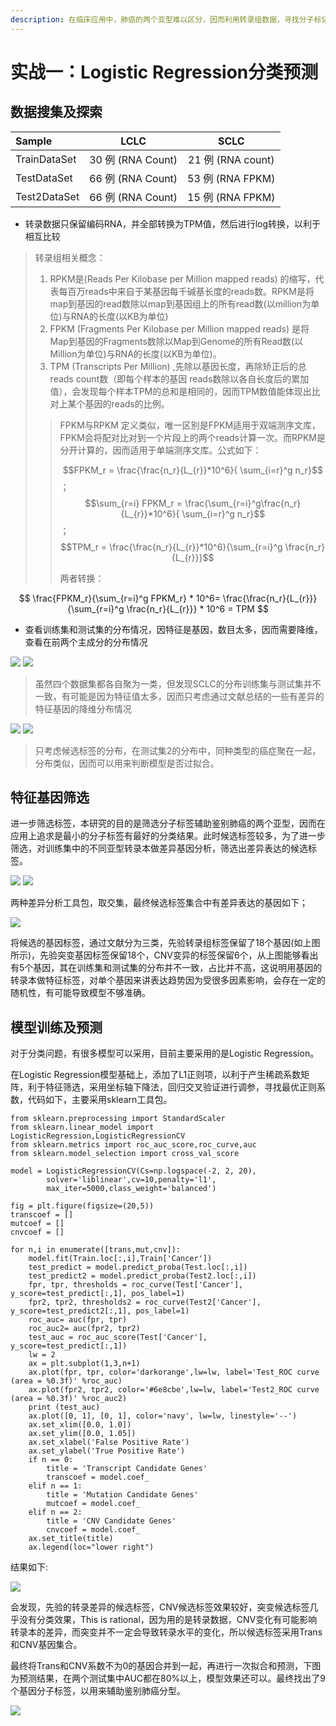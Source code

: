 ```yaml
---
description: 在临床应用中，肺癌的两个亚型难以区分，因而利用转录组数据，寻找分子标记来辅助鉴别肺癌的两个亚型。
---
```


# 实战一：Logistic Regression分类预测

## 数据搜集及探索

| Sample | LCLC | SCLC |
| :--- | :---: | :---: |
| TrainDataSet | 30 例 \(RNA Count\) | 21 例 \(RNA count\) |
| TestDataSet | 66 例 \(RNA Count\) | 53 例 \(RNA FPKM\) |
| Test2DataSet | 66 例 \(RNA Count\) | 15 例 \(RNA FPKM\) |

* 转录数据只保留编码RNA，并全部转换为TPM值，然后进行log转换，以利于相互比较

> 转录组相关概念：
>
> 1. RPKM是\(Reads Per Kilobase per Million mapped reads\) 的缩写，代表每百万reads中来自于某基因每千碱基长度的reads数。RPKM是将map到基因的read数除以map到基因组上的所有read数\(以million为单位\)与RNA的长度\(以KB为单位\)
> 2. FPKM \(Fragments Per Kilobase per Million mapped reads\) 是将Map到基因的Fragments数除以Map到Genome的所有Read数\(以Million为单位\)与RNA的长度\(以KB为单位\)。
> 3. TPM \(Transcripts Per Million\) ,先除以基因长度，再除矫正后的总reads count数（即每个样本的基因 reads数除以各自长度后的累加值），会发现每个样本TPM的总和是相同的，因而TPM数值能体现出比对上某个基因的reads的比例。
>
> > FPKM与RPKM 定义类似，唯一区别是FPKM适用于双端测序文库，FPKM会将配对比对到一个片段上的两个reads计算一次。而RPKM是分开计算的，因而适用于单端测序文库。公式如下：
> >
> > $$FPKM_r = \frac{\frac{n_r}{L_{r}}*10^6}{ \sum_{i=r}^g n_r}$$ ； $$\sum_{r=i} FPKM_r = \frac{\sum_{r=i}^g\frac{n_r}{L_{r}}*10^6}{ \sum_{i=r}^g n_r}$$ ； $$TPM_r = \frac{\frac{n_r}{L_{r}}*10^6}{\sum_{r=i}^g \frac{n_r}{L_{r}}}$$
> >
> > 两者转换：

$$
\frac{FPKM_r}{\sum_{r=i}^g FPKM_r} * 10^6= \frac{\frac{n_r}{L_{r}}}{\sum_{r=i}^g \frac{n_r}{L_{r}}} * 10^6 = TPM
$$

* 查看训练集和测试集的分布情况，因特征是基因，数目太多，因而需要降维，查看在前两个主成分的分布情况

![](../../.gitbook/assets/testpca.png) ![](../../.gitbook/assets/test2pca.png)

> 虽然四个数据集都各自聚为一类，但发现SCLC的分布训练集与测试集并不一致，有可能是因为特征值太多，因而只考虑通过文献总结的一些有差异的特征基因的降维分布情况

![](../../.gitbook/assets/testcandidatepca.png) ![](../../.gitbook/assets/test2candidatepca.png)

> 只考虑候选标签的分布，在测试集2的分布中，同种类型的癌症聚在一起，分布类似，因而可以用来判断模型是否过拟合。

## 特征基因筛选

进一步筛选标签，本研究的目的是筛选分子标签辅助鉴别肺癌的两个亚型，因而在应用上追求是最小的分子标签有最好的分类结果。此时候选标签较多，为了进一步筛选，对训练集中的不同亚型转录本做差异基因分析，筛选出差异表达的候选标签。

![](../../.gitbook/assets/deseq.png) ![](../../.gitbook/assets/edger.png)

两种差异分析工具包，取交集，最终候选标签集合中有差异表达的基因如下；

![](../../.gitbook/assets/trans.png)

将候选的基因标签，通过文献分为三类，先验转录组标签保留了18个基因\(如上图所示\)，先验突变基因标签保留18个，CNV变异的标签保留6个，从上图能够看出有5个基因，其在训练集和测试集的分布并不一致，占比并不高，这说明用基因的转录本做特征标签，对单个基因来讲表达趋势因为受很多因素影响，会存在一定的随机性，有可能导致模型不够准确。

## 模型训练及预测

对于分类问题，有很多模型可以采用，目前主要采用的是Logistic Regression。

在Logistic Regression模型基础上，添加了L1正则项，以利于产生稀疏系数矩阵，利于特征筛选，采用坐标轴下降法，回归交叉验证进行调参，寻找最优正则系数，代码如下，主要采用sklearn工具包。

```text
from sklearn.preprocessing import StandardScaler
from sklearn.linear_model import LogisticRegression,LogisticRegressionCV
from sklearn.metrics import roc_auc_score,roc_curve,auc
from sklearn.model_selection import cross_val_score

model = LogisticRegressionCV(Cs=np.logspace(-2, 2, 20), 
        solver='liblinear',cv=10,penalty='l1',
        max_iter=5000,class_weight='balanced')

fig = plt.figure(figsize=(20,5))
transcoef = []
mutcoef = []
cnvcoef = []

for n,i in enumerate([trans,mut,cnv]):
    model.fit(Train.loc[:,i],Train['Cancer'])
    test_predict = model.predict_proba(Test.loc[:,i])
    test_predict2 = model.predict_proba(Test2.loc[:,i])
    fpr, tpr, thresholds = roc_curve(Test['Cancer'], y_score=test_predict[:,1], pos_label=1)
    fpr2, tpr2, thresholds2 = roc_curve(Test2['Cancer'], y_score=test_predict2[:,1], pos_label=1)
    roc_auc= auc(fpr, tpr)
    roc_auc2= auc(fpr2, tpr2)
    test_auc = roc_auc_score(Test['Cancer'], y_score=test_predict[:,1])
    lw = 2
    ax = plt.subplot(1,3,n+1)
    ax.plot(fpr, tpr, color='darkorange',lw=lw, label='Test_ROC curve (area = %0.3f)' %roc_auc)
    ax.plot(fpr2, tpr2, color='#6e8cbe',lw=lw, label='Test2_ROC curve (area = %0.3f)' %roc_auc2)
    print (test_auc)
    ax.plot([0, 1], [0, 1], color='navy', lw=lw, linestyle='--')
    ax.set_xlim([0.0, 1.0])
    ax.set_ylim([0.0, 1.05])
    ax.set_xlabel('False Positive Rate')
    ax.set_ylabel('True Positive Rate')
    if n == 0:
        title = 'Transcript Candidate Genes'
        transcoef = model.coef_
    elif n == 1:
        title = 'Mutation Candidate Genes'
        mutcoef = model.coef_
    elif n == 2:
        title = 'CNV Candidate Genes'
        cnvcoef = model.coef_
    ax.set_title(title)
    ax.legend(loc="lower right")
```

结果如下:

![](../../.gitbook/assets/lr.png)

会发现，先验的转录差异的候选标签，CNV候选标签效果较好，突变候选标签几乎没有分类效果，This is rational，因为用的是转录数据，CNV变化有可能影响转录本的差异，而突变并不一定会导致转录水平的变化，所以候选标签采用Trans和CNV基因集合。

最终将Trans和CNV系数不为0的基因合并到一起，再进行一次拟合和预测，下图为预测结果，在两个测试集中AUC都在80%以上，模型效果还可以。最终找出了9个基因分子标签，以用来辅助鉴别肺癌分型。

![](../../.gitbook/assets/lr2.png)

